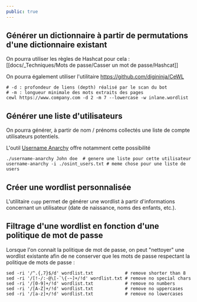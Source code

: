 ```yaml
---
public: true
---
```

## Générer un dictionnaire à partir de permutations d'une dictionnaire existant

On pourra utiliser les règles de Hashcat pour cela : [[docs/_Techniques/Mots de passe/Casser un mot de passe/Hashcat]]

On pourra également utiliser l'utilitaire <https://github.com/digininja/CeWL>

```
# -d : profondeur de liens (depth) réalisé par le scan du bot
# -m : longueur minimale des mots extraits des pages
cewl https://www.company.com -d 2 -m 7 --lowercase -w inlane.wordlist
``` 

## Générer une liste d'utilisateurs

On pourra générer, à partir de nom / prénoms collectés une liste de compte utilisateurs potentiels.

L'outil [Username Anarchy](https://github.com/urbanadventurer/username-anarchy) offre notamment cette possibilité

```shell
./username-anarchy John doe  # genere une liste pour cette utilisateur
username-anarchy -i ./osint_users.txt # meme chose pour une liste de users
```

## Créer une wordlist personnalisée

L'utilitaire `cupp` permet de générer une wordlist à partir d'informations concernant un utilisateur (date de naissance, noms des enfants, etc.).

## Filtrage d'une wordlist en fonction d'une politique de mot de passe

Lorsque l'on connait la politique de mot de passe, on peut "nettoyer" une wordlist existante afin de ne conserver que les mots de passe respectant la politique de mots de passe :

```shell
sed -ri '/^.{,7}$/d' wordlist.txt            # remove shorter than 8
sed -ri '/[!-/:-@\[-`\{-~]+/!d' wordlist.txt # remove no special chars
sed -ri '/[0-9]+/!d' wordlist.txt            # remove no numbers
sed -ri '/[A-Z]+/!d' wordlist.txt            # remove no uppercases
sed -ri '/[a-z]+/!d' wordlist.txt            # remove no lowercases

```
